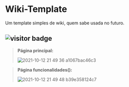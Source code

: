 # Wiki-Template
Um template simples de wiki, quem sabe usada no futuro.

## ![visitor badge](https://visitor-badge.laobi.icu/badge?page_id=Na18k/Wiki-Template&title=Visitantes)


> **Página principal:**
> 
> ![2021-10-12 21 49 36  a1067bac46c3](https://user-images.githubusercontent.com/75281033/137048299-3bfaed4c-cede-4061-90ec-fe91435852ac.png)

> **Página funcionalidades():**
>
> ![2021-10-12 21 49 48  b39e358124c7](https://user-images.githubusercontent.com/75281033/137048354-6ea69d7c-37d2-44eb-8be3-942f6b4c5eff.png)
